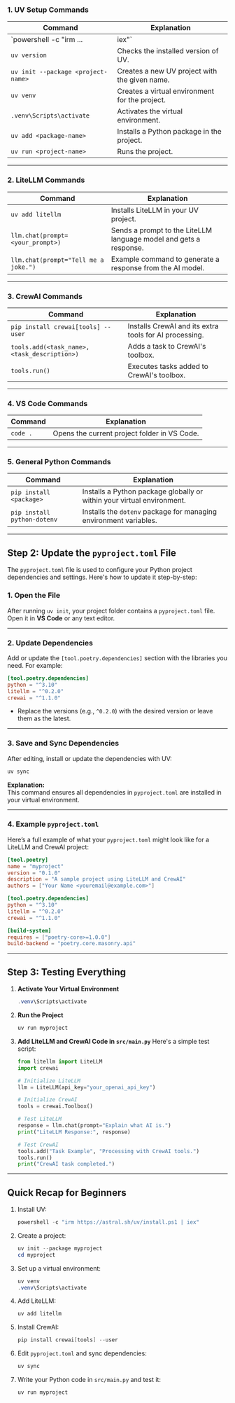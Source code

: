 

### **1. UV Setup Commands**
| **Command**                           | **Explanation**                                                                 |
|---------------------------------------|---------------------------------------------------------------------------------|
| `powershell -c "irm ... | iex"`       | Installs UV on Windows using PowerShell.                                       |
| `uv version`                          | Checks the installed version of UV.                                            |
| `uv init --package <project-name>`    | Creates a new UV project with the given name.                                  |
| `uv venv`                             | Creates a virtual environment for the project.                                 |
| `.venv\Scripts\activate`              | Activates the virtual environment.                                             |
| `uv add <package-name>`               | Installs a Python package in the project.                                      |
| `uv run <project-name>`               | Runs the project.                                                              |

---

### **2. LiteLLM Commands**
| **Command**                           | **Explanation**                                                                 |
|---------------------------------------|---------------------------------------------------------------------------------|
| `uv add litellm`                      | Installs LiteLLM in your UV project.                                           |
| `llm.chat(prompt=<your_prompt>)`      | Sends a prompt to the LiteLLM language model and gets a response.              |
| `llm.chat(prompt="Tell me a joke.")`  | Example command to generate a response from the AI model.                      |

---

### **3. CrewAI Commands**
| **Command**                           | **Explanation**                                                                 |
|---------------------------------------|---------------------------------------------------------------------------------|
| `pip install crewai[tools] --user`    | Installs CrewAI and its extra tools for AI processing.                         |
| `tools.add(<task_name>, <task_description>)` | Adds a task to CrewAI's toolbox.                                               |
| `tools.run()`                         | Executes tasks added to CrewAI's toolbox.                                      |

---

### **4. VS Code Commands**
| **Command**                           | **Explanation**                                                                 |
|---------------------------------------|---------------------------------------------------------------------------------|
| `code .`                              | Opens the current project folder in VS Code.                                   |

---

### **5. General Python Commands**
| **Command**                           | **Explanation**                                                                 |
|---------------------------------------|---------------------------------------------------------------------------------|
| `pip install <package>`               | Installs a Python package globally or within your virtual environment.         |
| `pip install python-dotenv`           | Installs the `dotenv` package for managing environment variables.              |

---

## **Step 2: Update the `pyproject.toml` File**

The `pyproject.toml` file is used to configure your Python project dependencies and settings. Here's how to update it step-by-step:

### **1. Open the File**
After running `uv init`, your project folder contains a `pyproject.toml` file. Open it in **VS Code** or any text editor.

---

### **2. Update Dependencies**
Add or update the `[tool.poetry.dependencies]` section with the libraries you need. For example:

```toml
[tool.poetry.dependencies]
python = "^3.10"
litellm = "^0.2.0"
crewai = "^1.1.0"
```

- Replace the versions (e.g., `^0.2.0`) with the desired version or leave them as the latest.

---

### **3. Save and Sync Dependencies**
After editing, install or update the dependencies with UV:
```powershell
uv sync
```

**Explanation:**  
This command ensures all dependencies in `pyproject.toml` are installed in your virtual environment.

---

### **4. Example `pyproject.toml`**
Here’s a full example of what your `pyproject.toml` might look like for a LiteLLM and CrewAI project:

```toml
[tool.poetry]
name = "myproject"
version = "0.1.0"
description = "A sample project using LiteLLM and CrewAI"
authors = ["Your Name <youremail@example.com>"]

[tool.poetry.dependencies]
python = "^3.10"
litellm = "^0.2.0"
crewai = "^1.1.0"

[build-system]
requires = ["poetry-core>=1.0.0"]
build-backend = "poetry.core.masonry.api"
```

---

## **Step 3: Testing Everything**

1. **Activate Your Virtual Environment**
   ```powershell
   .venv\Scripts\activate
   ```

2. **Run the Project**
   ```powershell
   uv run myproject
   ```

3. **Add LiteLLM and CrewAI Code in `src/main.py`**
   Here's a simple test script:
   ```python
   from litellm import LiteLLM
   import crewai

   # Initialize LiteLLM
   llm = LiteLLM(api_key="your_openai_api_key")

   # Initialize CrewAI
   tools = crewai.Toolbox()

   # Test LiteLLM
   response = llm.chat(prompt="Explain what AI is.")
   print("LiteLLM Response:", response)

   # Test CrewAI
   tools.add("Task Example", "Processing with CrewAI tools.")
   tools.run()
   print("CrewAI task completed.")
   ```

---

## **Quick Recap for Beginners**

1. Install UV:  
   ```powershell
   powershell -c "irm https://astral.sh/uv/install.ps1 | iex"
   ```

2. Create a project:  
   ```powershell
   uv init --package myproject
   cd myproject
   ```

3. Set up a virtual environment:  
   ```powershell
   uv venv
   .venv\Scripts\activate
   ```

4. Add LiteLLM:  
   ```powershell
   uv add litellm
   ```

5. Install CrewAI:  
   ```powershell
   pip install crewai[tools] --user
   ```

6. Edit `pyproject.toml` and sync dependencies:  
   ```powershell
   uv sync
   ```

7. Write your Python code in `src/main.py` and test it:  
   ```powershell
   uv run myproject
   ```



